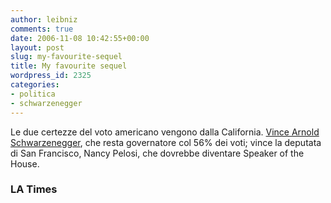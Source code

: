 ```yaml
---
author: leibniz
comments: true
date: 2006-11-08 10:42:55+00:00
layout: post
slug: my-favourite-sequel
title: My favourite sequel
wordpress_id: 2325
categories:
- politica
- schwarzenegger
---
```


Le due certezze del voto americano vengono dalla California. [Vince Arnold Schwarzenegger](http://www.latimes.com/news/local/politics/cal/la-me-arnold8nov08,1,5505312.story?coll=la-news-politics-california), che resta governatore col 56% dei voti; vince la deputata di San Francisco, Nancy Pelosi, che dovrebbe diventare Speaker of the House.

### LA Times

